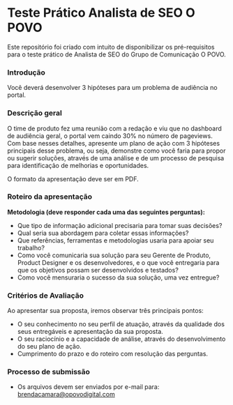 # Teste Prático Analista de SEO O POVO
Este repositório foi criado com intuito de disponibilizar os pré-requisitos para o teste prático de Analista de SEO do Grupo de Comunicação O POVO.

### Introdução

Você deverá desenvolver 3 hipóteses para um problema de audiência no portal.

### Descrição geral

O time de produto fez uma reunião com a redação e viu que no dashboard de audiência geral, o portal vem caindo 30% no número de pageviews.
Com base nesses detalhes, apresente um plano de ação com 3 hipóteses principais desse problema, ou seja, demonstre como você faria para propor ou sugerir soluções, através de uma análise e de um processo de pesquisa para identificação de melhorias e oportunidades.

O formato da apresentação deve ser em PDF.

### Roteiro da apresentação
<b> Metodologia (deve responder cada uma das seguintes perguntas): </b>

- Que tipo de informação adicional precisaria para tomar suas decisões?
- Qual seria sua abordagem para coletar essas informações?
- Que referências, ferramentas e metodologias usaria para apoiar seu trabalho?
- Como você comunicaria sua solução para seu Gerente de Produto, Product Designer e os desenvolvedores, e o que você entregaria para que os objetivos possam ser desenvolvidos e testados?
- Como você mensuraria o sucesso da sua solução, uma vez entregue?

### Critérios de Avaliação
Ao apresentar sua proposta, iremos observar três principais pontos:
- O seu conhecimento no seu perfil de atuação, através da qualidade dos seus entregáveis e apresentação da sua proposta.
- O seu raciocínio e a capacidade de análise, através do desenvolvimento do seu plano de ação.
- Cumprimento do prazo e do roteiro com resolução das perguntas.

### Processo de submissão
- Os arquivos devem ser enviados por e-mail para:
    brendacamara@opovodigital.com
